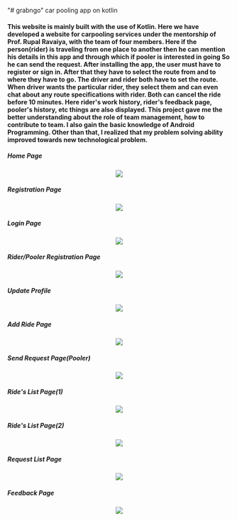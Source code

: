 "# grabngo" 
car pooling app on kotlin

#### This website is mainly built with the use of Kotlin. Here we have developed a website for carpooling services under the mentorship of Prof. Rupal Ravaiya, with the team of four members. Here if the person(rider) is traveling from one place to another then he can mention his details in this app and through which if pooler is interested in going So he can send the request. After installing the app, the user must have to register or sign in. After that they have to select the route from and to where they have to go. The driver and rider both have to set the route. When driver wants the particular rider, they select them and can even chat about any route specifications with rider. Both can cancel the ride before 10 minutes. Here rider's work history, rider's feedback page, pooler's history, etc things are also displayed. This project gave me the better understanding about the role of team management, how to contribute to team. I also gain the basic knowledge of Android Programming. Other than that, I realized that my problem solving ability improved towards new technological problem.

##### Home Page
<div align="center"><img src="https://github.com/devarshpanchal/grabngo/assets/132260056/76088bd6-c9c5-4664-9011-abe97ae3113f"></div>

##### Registration Page
<div align="center"><img src="https://github.com/devarshpanchal/grabngo/assets/132260056/5c6a2ba6-0f05-43c6-a0fa-616f86af4e37"></div>

##### Login Page
<div align="center"><img src="https://github.com/devarshpanchal/grabngo/assets/132260056/e491380f-3b2e-4689-975a-9567ac520fce"></div>

##### Rider/Pooler Registration Page
<div align="center"><img src="https://github.com/devarshpanchal/grabngo/assets/132260056/6d5b1311-384f-4b48-80d2-d39690dd7d77"></div>

##### Update Profile
<div align="center"><img src="https://github.com/devarshpanchal/grabngo/assets/132260056/ec1b7f17-ee2a-4cfc-a87b-72ae5f36b432"></div>

##### Add Ride Page
<div align="center"><img src="https://github.com/devarshpanchal/grabngo/assets/132260056/e78261e6-c643-4e29-bd03-6ac5c58600c6"></div>

##### Send Request Page(Pooler)
<div align="center"><img src="https://github.com/devarshpanchal/grabngo/assets/132260056/231e348d-e6ca-4e5a-8479-330fe112ce77"></div>

##### Ride's List Page(1)
<div align="center"><img src="https://github.com/devarshpanchal/grabngo/assets/132260056/a9d24c00-60fd-4367-acb4-7a611dd4b92a"></div>

##### Ride's List Page(2)
<div align="center"><img src="https://github.com/devarshpanchal/grabngo/assets/132260056/cc42df33-dcfb-4b65-9d86-154c6745dfcc"></div>

##### Request List Page
<div align="center"><img src="https://github.com/devarshpanchal/grabngo/assets/132260056/6d1a15e9-7b51-442f-8234-1c1566072d4a"></div>

##### Feedback Page
<div align="center"><img src="https://github.com/devarshpanchal/grabngo/assets/132260056/b539b43a-8ff6-4cec-b412-083f8a279fa3"></div>
